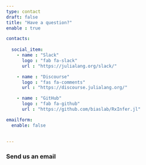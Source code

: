 ```yaml
---
type: contact
draft: false
title: "Have a question?"
enable : true

contacts:
  
  social_item:
    - name : "Slack"
      logo : "fab fa-slack"
      url : "https://julialang.org/slack/"

    - name : "Discourse"
      logo : "fas fa-comments"
      url : "https://discourse.julialang.org/"

    - name : "GitHub"
      logo : "fab fa-github"
      url : "https://github.com/biaslab/RxInfer.jl"

emailform:
  enable: false
    

---
```


### Send us an email

<!-- * **Mail: info@rxinfer.ml** -->